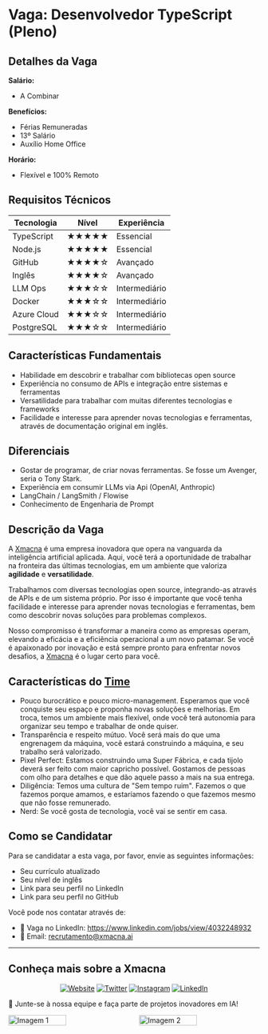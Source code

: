 # Vaga: Desenvolvedor TypeScript (Pleno)

## Detalhes da Vaga

**Salário:**

- A Combinar

**Benefícios:**

- Férias Remuneradas
- 13º Salário
- Auxílio Home Office

**Horário:**

- Flexível e 100% Remoto

## Requisitos Técnicos

| Tecnologia  | Nível | Experiência   |
| ----------- | ----- | ------------- |
| TypeScript  | ★★★★★ | Essencial     |
| Node.js     | ★★★★★ | Essencial     |
| GitHub      | ★★★★☆ | Avançado      |
| Inglês      | ★★★★☆ | Avançado      |
| LLM Ops     | ★★★☆☆ | Intermediário |
| Docker      | ★★★☆☆ | Intermediário |
| Azure Cloud | ★★★☆☆ | Intermediário |
| PostgreSQL  | ★★★☆☆ | Intermediário |

## Características Fundamentais

- Habilidade em descobrir e trabalhar com bibliotecas open source
- Experiência no consumo de APIs e integração entre sistemas e ferramentas
- Versatilidade para trabalhar com muitas diferentes tecnologias e frameworks
- Facilidade e interesse para aprender novas tecnologias e ferramentas, através de documentação original em inglês.

## Diferenciais

- Gostar de programar, de criar novas ferramentas. Se fosse um Avenger, seria o Tony Stark.
- Experiência em consumir LLMs via Api (OpenAI, Anthropic)
- LangChain / LangSmith / Flowise
- Conhecimento de Engenharia de Prompt

## Descrição da Vaga

A [Xmacna](https://xmacna.ai) é uma empresa inovadora que opera na vanguarda da inteligência artificial aplicada. Aqui, você terá a oportunidade de trabalhar na fronteira das últimas tecnologias, em um ambiente que valoriza **agilidade** e **versatilidade**.

Trabalhamos com diversas tecnologias open source, integrando-as através de APIs e de um sistema próprio. Por isso é importante que você tenha facilidade e interesse para aprender novas tecnologias e ferramentas, bem como descobrir novas soluções para problemas complexos.

Nosso compromisso é transformar a maneira como as empresas operam, elevando a eficácia e a eficiência operacional a um novo patamar. Se você é apaixonado por inovação e está sempre pronto para enfrentar novos desafios, a [Xmacna](https://xmacna.ai) é o lugar certo para você.

## Características do [Time](https://xmacna.ai/team)

- Pouco burocrático e pouco micro-management. Esperamos que você conquiste seu espaço e proponha novas soluções e melhorias. Em troca, temos um ambiente mais flexível, onde você terá autonomia para organizar seu tempo e trabalhar de onde quiser.
- Transparência e respeito mútuo. Você será mais do que uma engrenagem da máquina, você estará construindo a máquina, e seu trabalho será valorizado.
- Pixel Perfect: Estamos construindo uma Super Fábrica, e cada tijolo deverá ser feito com maior capricho possível. Gostamos de pessoas com olho para detalhes e que dão aquele passo a mais na sua entrega.
- Diligência: Temos uma cultura de "Sem tempo ruim". Fazemos o que fazemos porque amamos, e estaríamos fazendo o que fazemos mesmo que não fosse remunerado.
- Nerd: Se você gosta de tecnologia, você vai se sentir em casa.

## Como se Candidatar

Para se candidatar a esta vaga, por favor, envie as seguintes informações:

- Seu currículo atualizado
- Seu nível de inglês
- Link para seu perfil no LinkedIn
- Link para seu perfil no GitHub

Você pode nos contatar através de:

- 🔗 Vaga no LinkedIn: https://www.linkedin.com/jobs/view/4032248932
- 📧 Email: recrutamento@xmacna.ai

---

## Conheça mais sobre a Xmacna

<div align="center">

[![Website](https://img.shields.io/badge/xmacna.ai-blue?style=for-the-badge&logo=google-chrome&logoColor=white)](https://xmacna.ai)
[![Twitter](https://img.shields.io/badge/@xmacna-1DA1F2?style=for-the-badge&logo=x)](https://x.com/xmacna)
[![Instagram](https://img.shields.io/badge/@xmacna-C13584?style=for-the-badge&logo=instagram&logoColor=white)](https://www.instagram.com/xmacna/)
[![LinkedIn](https://img.shields.io/badge//Xmacna-0077B5?style=for-the-badge&logo=linkedin)](https://www.linkedin.com/company/xmacna)

</div>

💼 Junte-se à nossa equipe e faça parte de projetos inovadores em IA!

<div style="display: flex; justify-content: space-between; align-items: center;">
  <img src="https://github.com/user-attachments/assets/dbfabb9b-8416-4f79-92e3-9b937304c6bc" alt="Imagem 1" style="width: 48%; max-width: 300px;">
  <img src="https://github.com/user-attachments/assets/62aa9087-517f-4380-93fd-bc810f6baf3a" alt="Imagem 2" style="width: 48%; max-width: 300px;">
</div>
